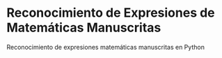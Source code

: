 # Reconocimiento de Expresiones de Matemáticas Manuscritas
Reconocimiento de expresiones matemáticas manuscritas en Python
